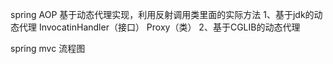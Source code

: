 spring AOP 基于动态代理实现，利用反射调用类里面的实际方法
1、基于jdk的动态代理
InvocatinHandler（接口）
Proxy（类）
2、基于CGLIB的动态代理


spring mvc 流程图